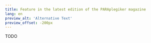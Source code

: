 ```yaml
---
title: Feature in the latest edition of the PARAplegiker magazine
lang: en
preview_alt: 'Alternative Text'
preview_offset: -200px
---
```


TODO